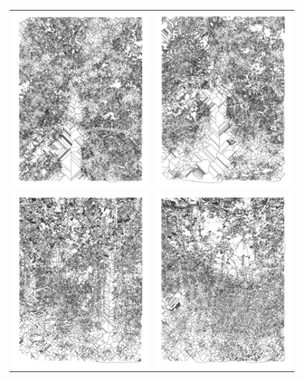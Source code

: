 <div><table align="center"><tr><td><a href="https://nanotheatre.github.io/vector-space.html?artefact=15-08-2020-24"><img src="300x/15-08-2020-24-300x.png"/></a></td><td><a href="https://nanotheatre.github.io/vector-space.html?artefact=15-08-2020-22"><img src="300x/15-08-2020-22-300x.png"/></a></td></tr><tr><td><a href="https://nanotheatre.github.io/vector-space.html?artefact=15-08-2020-10"><img src="300x/15-08-2020-10-300x.png"/></a></td><td><a href="https://nanotheatre.github.io/vector-space.html?artefact=15-08-2020-5b"><img src="300x/15-08-2020-5b-300x.png"/></a></td></tr></table></div>